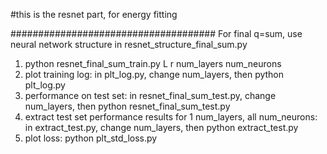 #this is the resnet part, for energy fitting

##################################### 
For final q=sum, use neural network structure in resnet_structure_final_sum.py
1. python resnet_final_sum_train.py L r num_layers num_neurons
2. plot training log:
    in plt_log.py, change num_layers, then
    python plt_log.py
3. performance on test set: 
    in resnet_final_sum_test.py, change num_layers, then
    python resnet_final_sum_test.py
4. extract test set performance results for 1 num_layers, all num_neurons:
   in extract_test.py, change num_layers, then
    python extract_test.py
5. plot loss:
    python plt_std_loss.py